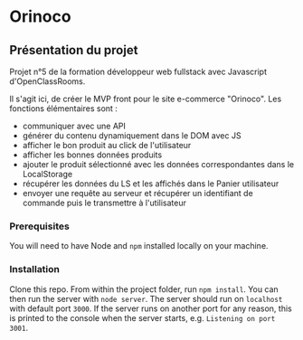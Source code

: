 # Orinoco #

## Présentation du projet ##

Projet n°5 de la formation développeur web fullstack avec Javascript d'OpenClassRooms.

Il s'agit ici, de  créer le MVP front pour le site e-commerce "Orinoco".
Les fonctions élémentaires sont : 

- communiquer avec une API
- générer du contenu dynamiquement dans le DOM avec JS
- afficher le bon produit au click de l'utilisateur
- afficher les bonnes données produits
- ajouter le produit sélectionné avec les données correspondantes dans le LocalStorage
- récupérer les données du LS et les affichés dans le Panier utilisateur
- envoyer une requête au serveur et récupérer un identifiant de commande puis le transmettre à l'utilisateur


### Prerequisites ###

You will need to have Node and `npm` installed locally on your machine.

### Installation ###

Clone this repo. From within the project folder, run `npm install`. You 
can then run the server with `node server`. 
The server should run on `localhost` with default port `3000`. If the
server runs on another port for any reason, this is printed to the
console when the server starts, e.g. `Listening on port 3001`.
